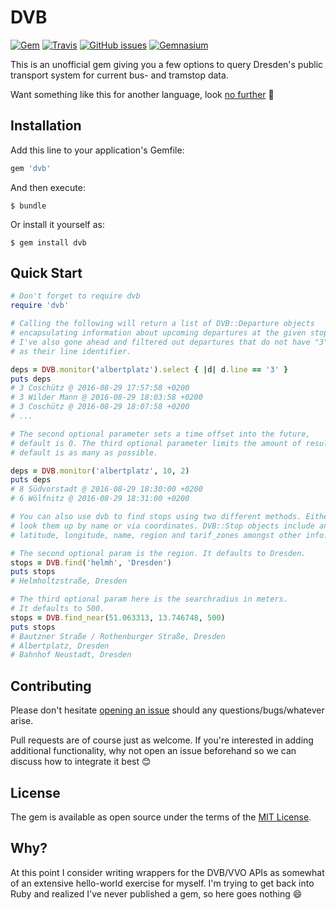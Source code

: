 # DVB

[![Gem](https://img.shields.io/gem/v/dvb.svg?style=flat-square)](https://rubygems.org/gems/dvb) [![Travis](https://img.shields.io/travis/kiliankoe/dvbrb.svg?style=flat-square)](https://travis-ci.org/kiliankoe/dvbrb/builds) [![GitHub issues](https://img.shields.io/github/issues/kiliankoe/dvbrb.svg?style=flat-square)](https://github.com/kiliankoe/dvbrb/issues) [![Gemnasium](https://img.shields.io/gemnasium/kiliankoe/dvbrb.svg?style=flat-square)](https://gemnasium.com/github.com/kiliankoe/dvbrb)

This is an unofficial gem giving you a few options to query Dresden's public transport system for current bus- and tramstop data.

Want something like this for another language, look [no further](https://github.com/kiliankoe/vvo#libraries) 🙂

## Installation

Add this line to your application's Gemfile:

```ruby
gem 'dvb'
```

And then execute:

    $ bundle

Or install it yourself as:

    $ gem install dvb
## Quick Start

```ruby
# Don't forget to require dvb
require 'dvb'

# Calling the following will return a list of DVB::Departure objects
# encapsulating information about upcoming departures at the given stop. 
# I've also gone ahead and filtered out departures that do not have "3" 
# as their line identifier.

deps = DVB.monitor('albertplatz').select { |d| d.line == '3' }
puts deps
# 3 Coschütz @ 2016-08-29 17:57:58 +0200
# 3 Wilder Mann @ 2016-08-29 18:03:58 +0200
# 3 Coschütz @ 2016-08-29 18:07:58 +0200
# ...

# The second optional parameter sets a time offset into the future, 
# default is 0. The third optional parameter limits the amount of results, 
# default is as many as possible.

deps = DVB.monitor('albertplatz', 10, 2)
puts deps
# 8 Südvorstadt @ 2016-08-29 18:30:00 +0200
# 6 Wölfnitz @ 2016-08-29 18:31:00 +0200

```

```ruby
# You can also use dvb to find stops using two different methods. Either
# look them up by name or via coordinates. DVB::Stop objects include an id, 
# latitude, longitude, name, region and tarif_zones amongst other info.

# The second optional param is the region. It defaults to Dresden.
stops = DVB.find('helmh', 'Dresden')
puts stops
# Helmholtzstraße, Dresden

# The third optional param here is the searchradius in meters. 
# It defaults to 500.
stops = DVB.find_near(51.063313, 13.746748, 500)
puts stops
# Bautzner Straße / Rothenburger Straße, Dresden
# Albertplatz, Dresden
# Bahnhof Neustadt, Dresden
```

## Contributing

Please don't hesitate [opening an issue](https://github.com/kiliankoe/dvbrb/issues/new) should any questions/bugs/whatever arise.

Pull requests are of course just as welcome. If you're interested in adding additional functionality, why not open an issue beforehand so we can discuss how to integrate it best 😊


## License

The gem is available as open source under the terms of the [MIT License](http://opensource.org/licenses/MIT).


## Why?

At this point I consider writing wrappers for the DVB/VVO APIs as somewhat of an extensive hello-world exercise for myself. I'm trying to get back into Ruby and realized I've never published a gem, so here goes nothing 😄
